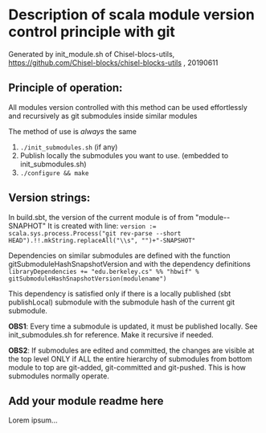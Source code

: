# Description of scala module version control principle with git
Generated by init_module.sh of Chisel-blocs-utils, 
https://github.com/Chisel-blocks/chisel-blocks-utils , 20190611

## Principle of operation:
All modules version controlled with this method can be used effortlessly
and recursively as git submodules inside similar modules

The method of use is _always_ the same
1. `./init_submodules.sh` (if any)
2. Publish locally the submodules you want to use.
    (embedded to init_submodules.sh)
3. `./configure && make`

## Version strings:
In build.sbt, the version of the current module is of from
"module-<commit-hash>-SNAPHOT"
It is created with line:
`version := scala.sys.process.Process("git rev-parse --short HEAD").!!.mkString.replaceAll("\\s", "")+"-SNAPSHOT"`

Dependencies on similar submodules are defined with the
function gitSubmoduleHashSnapshotVersion
and with the dependency definitions
`libraryDependencies += "edu.berkeley.cs" %% "hbwif" % gitSubmoduleHashSnapshotVersion(modulename")`

This dependency is satisfied only if there is a locally published (sbt publishLocal) submodule
with the submodule hash of the current git submodule.

**OBS1**: Every time a submodule is updated, it must be published locally.
See init_submodules.sh for reference. Make it recursive if needed.

**OBS2**: If submodules are edited and committed, the changes are visible
at the top level ONLY if ALL the entire hierarchy of submodules from bottom
module to top are git-added, git-committed and git-pushed.
This is how submodules normally operate.

## Add your module readme here
Lorem ipsum...

